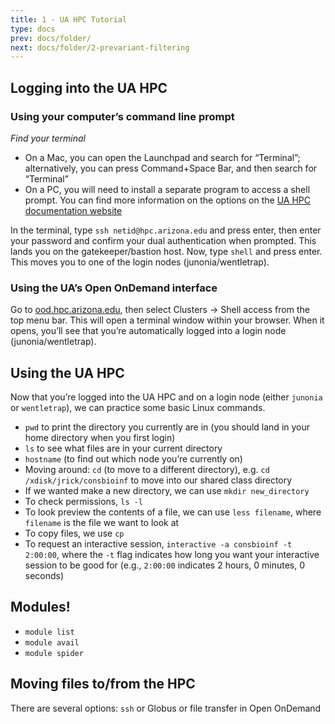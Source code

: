 ```yaml
---
title: 1 - UA HPC Tutorial
type: docs
prev: docs/folder/
next: docs/folder/2-prevariant-filtering
---
```


## Logging into the UA HPC
### Using your computer’s command line prompt
*Find your terminal*
* On a Mac, you can open the Launchpad and search for “Terminal”; alternatively, you can press Command+Space Bar, and then search for “Terminal”
* On a PC, you will need to install a separate program to access a shell prompt. You can find more information on the options on the [UA HPC documentation website](https://hpcdocs.hpc.arizona.edu/quick_start/logging_in/#system-access)
  
In the terminal, type `ssh netid@hpc.arizona.edu` and press enter, then enter your password and confirm your dual authentication when prompted. This lands you on the gatekeeper/bastion host.
Now, type `shell` and press enter. This moves you to one of the login nodes (junonia/wentletrap).

### Using the UA’s Open OnDemand interface
Go to [ood.hpc.arizona.edu](ood.hpc.arizona.edu), then select Clusters -> Shell access from the top menu bar. This will open a terminal window within your browser. When it opens, you’ll see that you’re automatically logged into a login node (junonia/wentletrap).

## Using the UA HPC
Now that you’re logged into the UA HPC and on a login node (either `junonia` or `wentletrap`), we can practice some basic Linux commands.
* `pwd` to print the directory you currently are in (you should land in your home directory when you first login)
* `ls` to see what files are in your current directory
* `hostname` (to find out which node you’re currently on)
* Moving around: `cd` (to move to a different directory), e.g. `cd /xdisk/jrick/consbioinf` to move into our shared class directory
* If we wanted make a new directory, we can use `mkdir new_directory`
* To check permissions, `ls -l `
* To look preview the contents of a file, we can use `less filename`, where `filename` is the file we want to look at
* To copy files, we use `cp`
* To request an interactive session, `interactive -a consbioinf -t 2:00:00`, where the `-t` flag indicates how long you want your interactive session to be good for (e.g., `2:00:00` indicates 2 hours, 0 minutes, 0 seconds)

## Modules!
* `module list`
* `module avail`
* `module spider`

## Moving files to/from the HPC 
There are several options: `ssh` or Globus or file transfer in Open OnDemand

